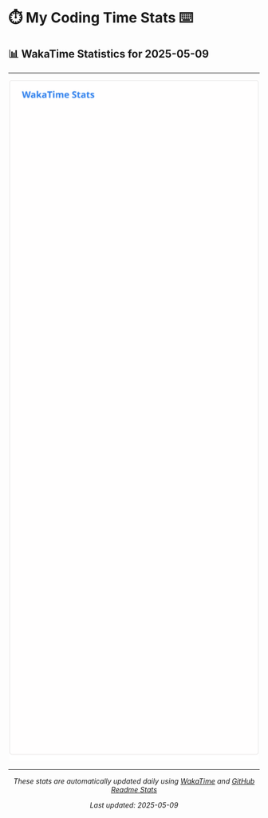 # ⏱️ My Coding Time Stats ⌨️

## 📊 WakaTime Statistics for 2025-05-09

---

<div align="center">

<img src="./images/wakatime-stats-2025-05-09.svg" alt="WakaTime Stats" width="500">

</div>

---

<div align="center">

*These stats are automatically updated daily using [WakaTime](https://wakatime.com) and [GitHub Readme Stats](https://github.com/anuraghazra/github-readme-stats)*

*Last updated: 2025-05-09*
</div>
